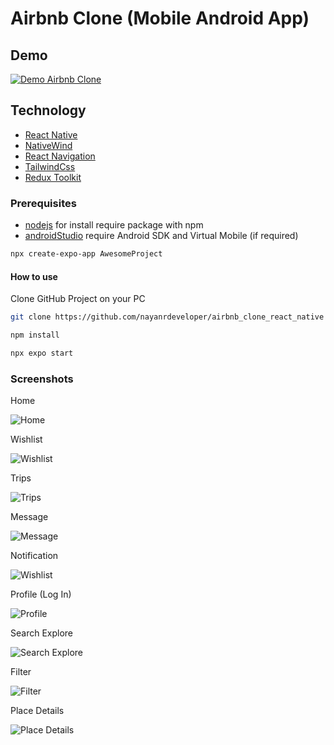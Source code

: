 # Airbnb Clone (Mobile Android App)

## Demo

[![Demo Airbnb Clone](screenshots/home_1.jpg)](https://youtu.be/yJIwHxcDqew)

## Technology

- [React Native](https://reactnative.dev/)
- [NativeWind](https://www.nativewind.dev/)
- [React Navigation](https://reactnavigation.org/)
- [TailwindCss](https://tailwindcss.com/)
- [Redux Toolkit](https://redux-toolkit.js.org/)

### Prerequisites

* [nodejs](https://nodejs.org/en/download/) for install require package with npm
* [androidStudio](https://developer.android.com/studio) require Android SDK and Virtual Mobile (if required)

```bash
npx create-expo-app AwesomeProject
```

#### How to use

Clone GitHub Project on your PC

```bash
git clone https://github.com/nayanrdeveloper/airbnb_clone_react_native
```

```bash
npm install
```

```bash
npx expo start
```

### Screenshots

Home

![Home](screenshots/home_1.jpg)

Wishlist

![Wishlist](screenshots/wishlist_2.jpg)

Trips

![Trips](screenshots/trips_3.jpg)

Message

![Message](screenshots/message_4.jpg)

Notification

![Wishlist](screenshots/notification_5.jpg)

Profile (Log In)

![Profile](screenshots/profile_6.jpg)

Search Explore

![Search Explore](screenshots/search_explore_7.jpg)

Filter

![Filter](screenshots/filter_8.jpg)

Place Details

![Place Details](screenshots/place_details_9.jpg)

